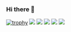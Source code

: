 ### Hi there 👋

[![trophy](https://github-profile-trophy.vercel.app/?username=Troll0ton&theme=chalk)](https://github.com/Troll0ton/github-profile-trophy)
![](https://github-profile-summary-cards.vercel.app/api/cards/profile-details?username=Troll0ton&theme=solarized_dark)
![](https://github-profile-summary-cards.vercel.app/api/cards/most-commit-language?username=Troll0ton&theme=solarized_dark)
![](https://github-profile-summary-cards.vercel.app/api/cards/repos-per-language?username=Troll0ton&theme=solarized_dark)
![](https://github-profile-summary-cards.vercel.app/api/cards/stats?username=Troll0ton&theme=solarized_dark)
![](https://github-profile-summary-cards.vercel.app/api/cards/productive-time?username=Troll0ton&theme=solarized_dark)
<!--
**Troll0ton/Troll0ton** is a ✨ _special_ ✨ repository because its `README.md` (this file) appears on your GitHub profile.

Here are some ideas to get you started:

- 🔭 I’m currently working on ...
- 🌱 I’m currently learning ...
- 👯 I’m looking to collaborate on ...
- 🤔 I’m looking for help with ...
- 💬 Ask me about ...
- 📫 How to reach me: ...
- 😄 Pronouns: ...
- ⚡ Fun fact: ...
-->
